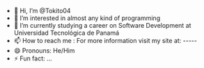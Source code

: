 - 👋 Hi, I’m @Tokito04
- 👀 I’m interested in almost any kind of programming
- 🌱 I’m currently studying a career on Software Development at Universidad Tecnológica de Panamá
- 📫 How to reach me : For more information visit my site at: -----
- 😄 Pronouns: He/Him
- ⚡ Fun fact: ...
  
<!---
Tokito04/Tokito04 is a ✨ special ✨ repository because its `README.md` (this file) appears on your GitHub profile.
You can click the Preview link to take a look at your changes.
--->

